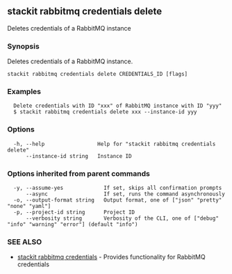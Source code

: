 ## stackit rabbitmq credentials delete

Deletes credentials of a RabbitMQ instance

### Synopsis

Deletes credentials of a RabbitMQ instance.

```
stackit rabbitmq credentials delete CREDENTIALS_ID [flags]
```

### Examples

```
  Delete credentials with ID "xxx" of RabbitMQ instance with ID "yyy"
  $ stackit rabbitmq credentials delete xxx --instance-id yyy
```

### Options

```
  -h, --help                 Help for "stackit rabbitmq credentials delete"
      --instance-id string   Instance ID
```

### Options inherited from parent commands

```
  -y, --assume-yes             If set, skips all confirmation prompts
      --async                  If set, runs the command asynchronously
  -o, --output-format string   Output format, one of ["json" "pretty" "none" "yaml"]
  -p, --project-id string      Project ID
      --verbosity string       Verbosity of the CLI, one of ["debug" "info" "warning" "error"] (default "info")
```

### SEE ALSO

* [stackit rabbitmq credentials](./stackit_rabbitmq_credentials.md)	 - Provides functionality for RabbitMQ credentials

